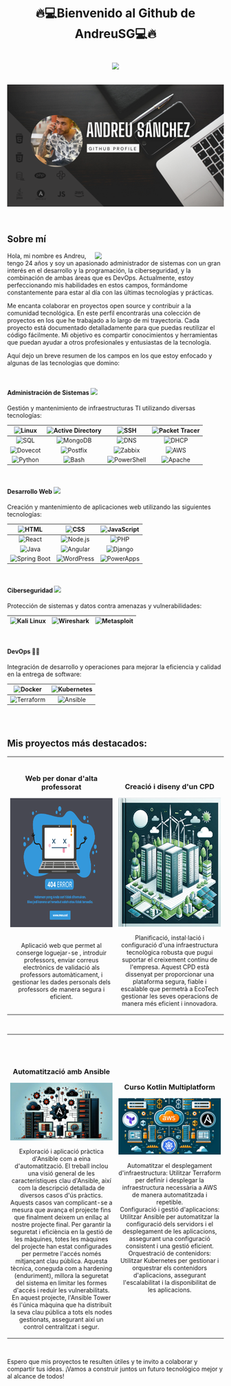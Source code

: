 # <p align="center">🔥💻Bienvenido al Github de AndreuSG💻🔥 <br><div align = "center"><img src=https://media.giphy.com/media/4tSHBpzJw7R3rrKUeo/giphy.gif width = 70></div></p> 

![Banner](./andreuBanner.png)

<br>

## Sobre mí

<picture> <img align="right" src="https://github.com/7oSkaaa/7oSkaaa/blob/main/Images/Right_Side.gif?raw=true" width = 300px></picture>

Hola, mi nombre es Andreu, tengo 24 años y soy un apasionado administrador de sistemas con un gran interés en el desarrollo y la programación, la ciberseguridad, y la combinación de ambas áreas que es DevOps. Actualmente, estoy perfeccionando mis habilidades en estos campos, formándome constantemente para estar al día con las últimas tecnologías y prácticas.

Me encanta colaborar en proyectos open source y contribuir a la comunidad tecnológica. En este perfil encontrarás una colección de proyectos en los que he trabajado a lo largo de mi trayectoria. Cada proyecto está documentado detalladamente para que puedas reutilizar el código fácilmente. Mi objetivo es compartir conocimientos y herramientas que puedan ayudar a otros profesionales y entusiastas de la tecnología.

Aquí dejo un breve resumen de los campos en los que estoy enfocado y algunas de las tecnologias que domino:

<br>

#### Administración de Sistemas <img src="https://github.com/7oSkaaa/7oSkaaa/raw/main/Images/Front_End.gif?raw=true" width=30>
Gestión y mantenimiento de infraestructuras TI utilizando diversas tecnologías:

| ![Linux](https://img.shields.io/badge/Linux-FCC624?style=flat-square&logo=linux&logoColor=black) | ![Active Directory](https://img.shields.io/badge/Active%20Directory-003DFF?style=flat-square&logo=microsoft&logoColor=white) | ![SSH](https://img.shields.io/badge/SSH-008000?style=flat-square&logo=gnu-bash&logoColor=white) | ![Packet Tracer](https://img.shields.io/badge/Packet%20Tracer-0096D6?style=flat-square&logo=cisco&logoColor=white) |
| :---: | :---: | :---: | :---: |
| ![SQL](https://img.shields.io/badge/SQL-4479A1?style=flat-square&logo=sql&logoColor=white) | ![MongoDB](https://img.shields.io/badge/MongoDB-47A248?style=flat-square&logo=mongodb&logoColor=white) | ![DNS](https://img.shields.io/badge/DNS-0298D0?style=flat-square&logo=google&logoColor=white) | ![DHCP](https://img.shields.io/badge/DHCP-00457C?style=flat-square&logo=cisco&logoColor=white) |
| ![Dovecot](https://img.shields.io/badge/Dovecot-003F87?style=flat-square&logo=dovecot&logoColor=white) | ![Postfix](https://img.shields.io/badge/Postfix-0081CB?style=flat-square&logo=postfix&logoColor=white) | ![Zabbix](https://img.shields.io/badge/Zabbix-DC382D?style=flat-square&logo=zabbix&logoColor=white) | ![AWS](https://img.shields.io/badge/AWS-232F3E?style=flat-square&logo=amazon-aws&logoColor=white) |
| ![Python](https://img.shields.io/badge/Python-3776AB?style=flat-square&logo=python&logoColor=white) | ![Bash](https://img.shields.io/badge/Bash-4EAA25?style=flat-square&logo=gnu-bash&logoColor=white) | ![PowerShell](https://img.shields.io/badge/PowerShell-5391FE?style=flat-square&logo=powershell&logoColor=white) | ![Apache](https://img.shields.io/badge/Apache-CA2136?style=flat-square&logo=apache&logoColor=white) |

<br>

#### Desarrollo Web <img src="https://camo.githubusercontent.com/94b33bd991f6c3135af747bdf27361be43e797c0fce678b62ed5aef57e9d8bd7/68747470733a2f2f6d65646961322e67697068792e636f6d2f6d656469612f51737347456d706b79454f684243623765312f67697068792e6769663f6369643d656366303565343761306e336769316266716e74716d6f62386739616964316f796a327772336473336d67373030626c267269643d67697068792e676966" width = 20>
Creación y mantenimiento de aplicaciones web utilizando las siguientes tecnologías:

| ![HTML](https://img.shields.io/badge/HTML5-E34F26?style=flat-square&logo=html5&logoColor=white) | ![CSS](https://img.shields.io/badge/CSS3-1572B6?style=flat-square&logo=css3&logoColor=white) | ![JavaScript](https://img.shields.io/badge/JavaScript-F7DF1E?style=flat-square&logo=javascript&logoColor=black) |
| :---: | :---: | :---: |
| ![React](https://img.shields.io/badge/React-61DAFB?style=flat-square&logo=react&logoColor=black) | ![Node.js](https://img.shields.io/badge/Node.js-339933?style=flat-square&logo=node-dot-js&logoColor=white) | ![PHP](https://img.shields.io/badge/PHP-777BB4?style=flat-square&logo=php&logoColor=white) |
| ![Java](https://img.shields.io/badge/Java-007396?style=flat-square&logo=java&logoColor=white) | ![Angular](https://img.shields.io/badge/Angular-DD0031?style=flat-square&logo=angular&logoColor=white) | ![Django](https://img.shields.io/badge/Django-092E20?style=flat-square&logo=django&logoColor=white) |
| ![Spring Boot](https://img.shields.io/badge/Spring%20Boot-6DB33F?style=flat-square&logo=spring-boot&logoColor=white) | ![WordPress](https://img.shields.io/badge/WordPress-21759B?style=flat-square&logo=wordpress&logoColor=white) | ![PowerApps](https://img.shields.io/badge/PowerApps-742774?style=flat-square&logo=powerapps&logoColor=white) |

<br>

#### Ciberseguridad <img src="https://github.com/7oSkaaa/7oSkaaa/raw/main/Images/about_me.gif?raw=true" width = 30>
Protección de sistemas y datos contra amenazas y vulnerabilidades:

| ![Kali Linux](https://img.shields.io/badge/Kali%20Linux-557C94?style=flat-square&logo=kali-linux&logoColor=white) | ![Wireshark](https://img.shields.io/badge/Wireshark-1679A7?style=flat-square&logo=wireshark&logoColor=white) | ![Metasploit](https://img.shields.io/badge/Metasploit-236B8E?style=flat-square&logo=metasploit&logoColor=white) |
| :---: | :---: | :---: |

<br>

#### DevOps 👨‍💻 
Integración de desarrollo y operaciones para mejorar la eficiencia y calidad en la entrega de software:

| ![Docker](https://img.shields.io/badge/Docker-2496ED?style=flat-square&logo=docker&logoColor=white) | ![Kubernetes](https://img.shields.io/badge/Kubernetes-326CE5?style=flat-square&logo=kubernetes&logoColor=white) |
| :---: | :---: |
| ![Terraform](https://img.shields.io/badge/Terraform-623CE4?style=flat-square&logo=terraform&logoColor=white) | ![Ansible](https://img.shields.io/badge/Ansible-EE0000?style=flat-square&logo=ansible&logoColor=white) |

<br><br>

## Mis proyectos más destacados:

<table>
<tr>
<td width="50%">
<h3 align="center">Web per donar d'alta professorat</h3>
<div align="center">
<a href="https://github.com/AndreuSG/WebDev-Projects/tree/main/--AltaProfessorat--" target="_blank"><img src="./.Images/404Error.png" width="400" height="300" alt="Web per donar d'alta professorat"></a>
<br>
<br>
<p>Aplicació web que permet al conserge loguejar-se , introduir professors, enviar correus electrònics de validació als professors automàticament, i gestionar les dades personals dels professors de manera segura i eficient.</p>
</div>
                                                                                      
</td>

<td width="50%">
<br>
<br>
<h3 align="center">Creació i diseny d'un CPD</h3>
<div align="center">                                       
<a href="https://github.com/AndreuSG/Sysadmin-Projects/tree/main/--Creacio-CPD-Catala--" target="_blank"><img src="./.Images/portadaCPD.png" width="400" height="300" alt="Diseny d'un CPD"></a>
</p>Planificació, instal·lació i configuració d'una infraestructura tecnològica robusta que pugui suportar el creixement continu de l'empresa. Aquest CPD està dissenyat per proporcionar una plataforma segura, fiable i escalable que permetrà a EcoTech gestionar les seves operacions de manera més eficient i innovadora.</p>
</div>                                                             
</table>                                                                                 
</div>
<br>

<table>

<tr>
<td width="50%">

<br>
<br>
<br>


<h3 align="center">Automatització amb Ansible</h3>
<div align="center">
<a href="https://github.com/AndreuSG/DevOps-Projects/tree/main/--Ansible--" target="_blank"><img src="./.Images/portada.png" width="400" alt="Ansible"></a>

<br>

<p>Exploració i aplicació pràctica d'Ansible com a eina d'automatització. El treball inclou una visió general de les característiques clau d'Ansible, així com la descripció detallada de diversos casos d'ús pràctics. Aquests casos van complicant-se a mesura que avança el projecte fins que finalment deixem un enllaç al nostre projecte final. Per garantir la seguretat i eficiència en la gestió de les màquines, totes les màquines del projecte han estat configurades per permetre l'accés només mitjançant clau pública. Aquesta tècnica, coneguda com a hardening (enduriment), millora la seguretat del sistema en limitar les formes d'accés i reduir les vulnerabilitats. En aquest projecte, l'Ansible Tower és l'única màquina que ha distribuït la seva clau pública a tots els nodes gestionats, assegurant així un control centralitzat i segur.</p>
</div>
                                                                                      
</td>       

<td width="50%">
<h3 align="center">Curso Kotlin Multiplatform</h3>
<div align="center">
<a href="https://github.com/ArisGuimera/Curso-Kotlin-Multiplatform" target="_blank"><img src="./.Images/portadaATAK.png" width="400"></a>

<br>

<p>
    Automatitzar el desplegament d'infraestructura: Utilitzar Terraform per definir i desplegar la infraestructura necessària a AWS de manera automatitzada i repetible. <br>
    Configuració i gestió d'aplicacions: Utilitzar Ansible per automatitzar la configuració dels servidors i el desplegament de les aplicacions, assegurant una configuració consistent i una gestió eficient.
    <br>
    Orquestració de contenidors: Utilitzar Kubernetes per gestionar i orquestrar els contenidors d'aplicacions, assegurant l'escalabilitat i la disponibilitat de les aplicacions.
</p>
</div>
                                                                                      
</td>  
</table>                                                                                 
</div>
<br>



Espero que mis proyectos te resulten útiles y te invito a colaborar y compartir tus ideas. ¡Vamos a construir juntos un futuro tecnológico mejor y al alcance de todos! 

